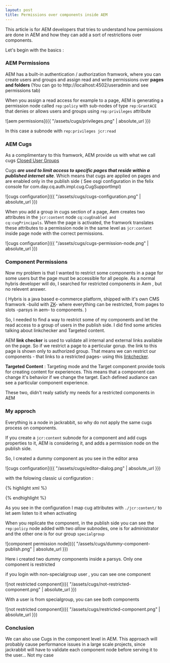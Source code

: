```yaml
---
layout: post
title: Permissions over components inside AEM
---
```




This article is for AEM developers that tries to understand how permissions are done in AEM and how they can add a sort of restrictions over components. 

Let's begin with the basics : 

### <strong>AEM Permissions</strong>

AEM has a built-in  authentication / authorization framwork, where you can create users and groups and assign read and write permissions over <strong>pages and folders</strong> (You can go to http://localhost:4502/useradmin and see permissions tab) 

When you assign a read  access for example to a page, AEM is generating a permission node  called  <code>rep:policy</code> with sub-nodes of type  <code>rep:GrantACE</code> that denies or allows users and groups using <code>rep:privileges</code> attribute 

![aem permissions]({{ "/assets/cugs/privileges.png" | absolute_url }})

In this case a subnode with <code>rep:privileges jcr:read</code>

### <strong>AEM Cugs</strong>

As a complimentary to this framwork, AEM  provide us with what we call cugs [Closed User Groups](https://helpx.adobe.com/experience-manager/6-3/sites/administering/using/cug.html)

Cugs <em><strong>are used to limit access to specific pages that reside within a published internet site</strong></em>. Which means that cugs are applied on pages and are enabled only in the publish side ( See osgi configuration in the felix console for com.day.cq.auth.impl.cug.CugSupportImpl)

![cugs configuration]({{ "/assets/cugs/cugs-configuration.png" | absolute_url }})

When you add a group in cugs section of a page, Aem creates two attributes in the <code>jcr:content</code> node 
<code>cq:cugEnabled and  cq:cugPrincipals</code>. When the page is activated, the framwork translates these attributes to a permission node in the same level as <code>jcr:content</code> inside page node with the correct permissions.

![cugs configuration]({{ "/assets/cugs/cugs-permission-node.png" | absolute_url }})



### <strong>Component Permissions</strong>

Now my problem is that I wanted to restrict some components in a page for some users but the page must be accessible for all people. As a normal hybris developer will do, I searched for restricted components in Aem , but no  relevent answer. 

( Hybris is a java based e-commerce platform, shipped  with it's  own CMS framwork -build with  [ZK](https://www.zkoss.org/)- where everything can be restricted, from pages to slots -parsys in aem- to components. ) 

 So, I needed to find a way to restrict some of my components and let the read access to a group of users in the publish side.  I did find some articles talking about linkchecker and Targeted content.


   AEM <strong>link checker</strong> is used to validate all internal and external links available on the page. So if we restrict a page to a
perticular gorup. the link to this page is shown only to authorized group. That means we can restrict our components - that links to a restricted pages- using this [linkchecker](http://www.aemcq5tutorials.com/tutorials/aem-link-checker-comprehensive-guide/#aem-internal-link-checker).

<strong>Targeted Content</strong>  : Targeting mode and the Target component provide tools for creating content for experiences. This means that a component can change it's behavior if we change the target. Each defined audiance can see a particular component experience. 

These two, didn't realy satisfy my needs for a restricted components in AEM

### <strong>My approch</strong>

Everything is a node in jackrabbit, so why do not apply the same cugs process on components.

If you create a <code>jcr:content</code> subnode for a component and  add cugs properties to it, AEM is considering it, and adds a permission node on the publish side.

So, I created a dummy component as you see in the editor area

![cugs configuration]({{ "/assets/cugs/editor-dialog.png" | absolute_url }})

with the folowing classic ui configuration : 

{% highlight xml %}
<cug
	jcr:primaryType="cq:Widget"
	collapsed="{Boolean}false"
	collapsible="{Boolean}true"
	title="Closed User Group"
	xtype="dialogfieldset">
<items jcr:primaryType="cq:WidgetCollection">
	<enabled
		jcr:primaryType="cq:Widget"
		fieldLabel="Enabled"
		inputValue="true"
		name="./jcr:content/cq:cugEnabled"
		type="checkbox"
		xtype="selection"/>
	<principals
		jcr:primaryType="cq:Widget"
		fieldLabel="Admitted Groups"
		name="./jcr:content/cq:cugPrincipals"
		xtype="multifield">
		<fieldConfig
			jcr:primaryType="nt:unstructured"
			displayField="principal"
			filter="groups"
			xtype="authselection"/>
	</principals>
	<realm
		jcr:primaryType="cq:Widget"
		fieldLabel="Realm"
		name="./jcr:content/cq:cugRealm"
		xtype="textfield"/>
</items>
</cug>

{% endhighlight %}

As you see in the configuration I map cug attributes with <code>./jcr:content/</code> to let aem listen to it when activating 

When you replicate the component, in the publish side you can see the <code>rep:policy</code> node added with two *allow* subnodes, one is for administrator and the other one is for our group <code>specialgroup</code>


![component permission node]({{ "/assets/cugs/dummy-component-publish.png" | absolute_url }})


Here i created two dummy components inside a parsys. Only one component is restricted

if you login with non-specialgroup user , you can see one component 

![not restricted component]({{ "/assets/cugs/not-restricted-component.png" | absolute_url }})


With a user is from specialgroup, you can see both components

![not restricted component]({{ "/assets/cugs/restricted-component.png" | absolute_url }})


### <strong>Conclusion</strong>

We can also use Cugs in the component level in AEM. This approach will probably cause performance issues in a large scale projects, since jackrabbit will have to validate each component node before serving it to the user... Not my case 

